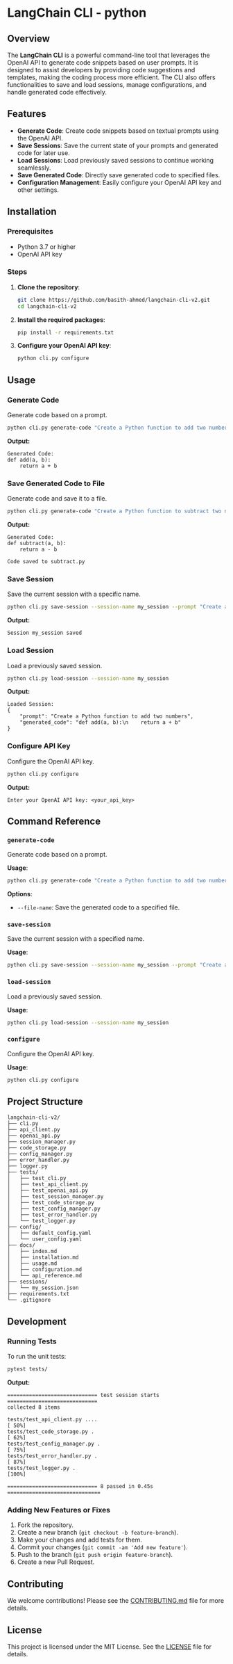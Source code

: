 # LangChain CLI - python

## Overview
The **LangChain CLI** is a powerful command-line tool that leverages the OpenAI API to generate code snippets based on user prompts. It is designed to assist developers by providing code suggestions and templates, making the coding process more efficient. The CLI also offers functionalities to save and load sessions, manage configurations, and handle generated code effectively.

## Features
- **Generate Code**: Create code snippets based on textual prompts using the OpenAI API.
- **Save Sessions**: Save the current state of your prompts and generated code for later use.
- **Load Sessions**: Load previously saved sessions to continue working seamlessly.
- **Save Generated Code**: Directly save generated code to specified files.
- **Configuration Management**: Easily configure your OpenAI API key and other settings.

## Installation

### Prerequisites
- Python 3.7 or higher
- OpenAI API key

### Steps

1. **Clone the repository**:
    ```bash
    git clone https://github.com/basith-ahmed/langchain-cli-v2.git
    cd langchain-cli-v2
    ```

2. **Install the required packages**:
    ```bash
    pip install -r requirements.txt
    ```

3. **Configure your OpenAI API key**:
    ```bash
    python cli.py configure
    ```

## Usage

### Generate Code
Generate code based on a prompt.

```bash
python cli.py generate-code "Create a Python function to add two numbers"
```

**Output:**
```
Generated Code:
def add(a, b):
    return a + b
```

### Save Generated Code to File
Generate code and save it to a file.

```bash
python cli.py generate-code "Create a Python function to subtract two numbers" --file-name subtract.py
```

**Output:**
```
Generated Code:
def subtract(a, b):
    return a - b

Code saved to subtract.py
```

### Save Session
Save the current session with a specific name.

```bash
python cli.py save-session --session-name my_session --prompt "Create a Python function to add two numbers"
```

**Output:**
```
Session my_session saved
```

### Load Session
Load a previously saved session.

```bash
python cli.py load-session --session-name my_session
```

**Output:**
```
Loaded Session:
{
    "prompt": "Create a Python function to add two numbers",
    "generated_code": "def add(a, b):\n    return a + b"
}
```

### Configure API Key
Configure the OpenAI API key.

```bash
python cli.py configure
```

**Output:**
```
Enter your OpenAI API key: <your_api_key>
```

## Command Reference

### `generate-code`
Generate code based on a prompt.

**Usage**:
```bash
python cli.py generate-code "Create a Python function to add two numbers"
```
**Options**:
- `--file-name`: Save the generated code to a specified file.

### `save-session`
Save the current session with a specified name.

**Usage**:
```bash
python cli.py save-session --session-name my_session --prompt "Create a Python function to add two numbers"
```

### `load-session`
Load a previously saved session.

**Usage**:
```bash
python cli.py load-session --session-name my_session
```

### `configure`
Configure the OpenAI API key.

**Usage**:
```bash
python cli.py configure
```

## Project Structure

```
langchain-cli-v2/
├── cli.py
├── api_client.py
├── openai_api.py
├── session_manager.py
├── code_storage.py
├── config_manager.py
├── error_handler.py
├── logger.py
├── tests/
│   ├── test_cli.py
│   ├── test_api_client.py
│   ├── test_openai_api.py
│   ├── test_session_manager.py
│   ├── test_code_storage.py
│   ├── test_config_manager.py
│   ├── test_error_handler.py
│   └── test_logger.py
├── config/
│   ├── default_config.yaml
│   └── user_config.yaml
├── docs/
│   ├── index.md
│   ├── installation.md
│   ├── usage.md
│   ├── configuration.md
│   └── api_reference.md
├── sessions/
│   └── my_session.json
├── requirements.txt
└── .gitignore
```

## Development

### Running Tests
To run the unit tests:

```bash
pytest tests/
```

**Output:**
```
============================= test session starts =============================
collected 8 items

tests/test_api_client.py ....                                              [ 50%]
tests/test_code_storage.py .                                               [ 62%]
tests/test_config_manager.py .                                             [ 75%]
tests/test_error_handler.py .                                              [ 87%]
tests/test_logger.py .                                                     [100%]

============================= 8 passed in 0.45s ==============================
```

### Adding New Features or Fixes
1. Fork the repository.
2. Create a new branch (`git checkout -b feature-branch`).
3. Make your changes and add tests for them.
4. Commit your changes (`git commit -am 'Add new feature'`).
5. Push to the branch (`git push origin feature-branch`).
6. Create a new Pull Request.

## Contributing

We welcome contributions! Please see the [CONTRIBUTING.md](CONTRIBUTING.md) file for more details.

## License

This project is licensed under the MIT License. See the [LICENSE](LICENSE) file for details.
